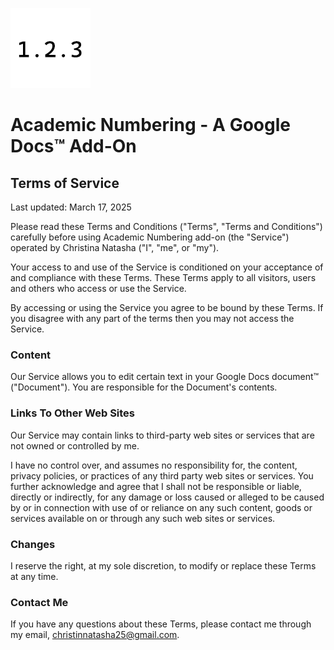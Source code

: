 ![image](favicon.png)

# Academic Numbering - A Google Docs™ Add-On

## Terms of Service

Last updated: March 17, 2025

Please read these Terms and Conditions ("Terms", "Terms and Conditions") carefully before using Academic Numbering add-on (the "Service") operated by Christina Natasha ("I", "me", or "my").

Your access to and use of the Service is conditioned on your acceptance of and compliance with these Terms. These Terms apply to all visitors, users and others who access or use the Service.

By accessing or using the Service you agree to be bound by these Terms. If you disagree with any part of the terms then you may not access the Service.

### Content

Our Service allows you to edit certain text in your Google Docs document™ ("Document"). You are responsible for the Document's contents.

### Links To Other Web Sites

Our Service may contain links to third-party web sites or services that are not owned or controlled by me.

I have no control over, and assumes no responsibility for, the content, privacy policies, or practices of any third party web sites or services. You further acknowledge and agree that I shall not be responsible or liable, directly or indirectly, for any damage or loss caused or alleged to be caused by or in connection with use of or reliance on any such content, goods or services available on or through any such web sites or services.

### Changes

I reserve the right, at my sole discretion, to modify or replace these Terms at any time.

### Contact Me

If you have any questions about these Terms, please contact me through my email, [christinnatasha25@gmail.com](mailto:christinnatasha25@gmail.com).
